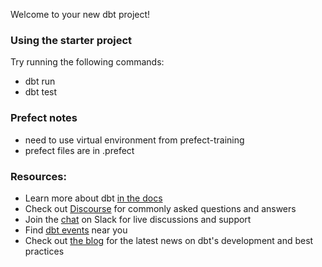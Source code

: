 Welcome to your new dbt project!

### Using the starter project

Try running the following commands:
- dbt run
- dbt test

### Prefect notes
- need to use virtual environment from prefect-training  
- prefect files are in .prefect

### Resources:
- Learn more about dbt [in the docs](https://docs.getdbt.com/docs/introduction)
- Check out [Discourse](https://discourse.getdbt.com/) for commonly asked questions and answers
- Join the [chat](https://community.getdbt.com/) on Slack for live discussions and support
- Find [dbt events](https://events.getdbt.com) near you
- Check out [the blog](https://blog.getdbt.com/) for the latest news on dbt's development and best practices
